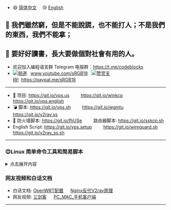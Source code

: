 - :smile: [简体中文](https://github.com/hongwenjun/vps_setup/blob/master/README.md) 　:cry: [English](https://git.io/vps.english)

## :bell: 我們雖然窮，但是不能說謊，也不能打人；不是我們的東西，我們不能拿；
## :100: 要好好讀書，長大要做個對社會有用的人。

- 欢迎加入编程语言群 Telegram 电报群：https://t.me/codeblocks
- [![](https://raw.githubusercontent.com/hongwenjun/vps_setup/master/img/youtube.png)频道](https://www.youtube.com/sRGB18/videos) &nbsp;&nbsp;www.youtube.com/sRGB18 &nbsp;&nbsp;[![](https://raw.githubusercontent.com/hongwenjun/vps_setup/master/img/paypal.png)赞赏支持!](https://paypal.me/sRGB18)&nbsp;&nbsp;https://paypal.me/sRGB18
----

- :gift: 项目: https://git.io/vps.us 　　 https://git.io/winkcp 　　 https://git.io/vps.english
- :bomb: 脚本: https://git.io/vps.sh 　　 https://git.io/wgmtu 　　 https://git.io/v2ray.ss
- :anger: 防火墙脚本: https://git.io/fhUSe 　　 路由器脚本: https://git.io/sskcp.sh
- English Script: https://git.io/vps.setup 　　 https://git.io/wireguard.sh 　　 https://git.io/v2ray_ss.sh


---
### :heart_eyes:Linux 简单命令工具和简易脚本
<details>
<summary>点击展开内容</summary>
  
#### 一些表情例子 EMOJI
- :smile: :laughing: :dizzy_face: :sob: :cold_sweat: :sweat_smile:  :cry: :triumph: :heart_eyes: :relieved:
- :+1: :-1: :100: :clap: :bell: :gift: :question: :bomb: :heart: :coffee: :cyclone: :bow: :kiss: :pray: :anger:

```c
:smile: :laughing: :dizzy_face: :sob: :cold_sweat: :sweat_smile:  :cry: :triumph: :heart_eyes: :relieved:
:+1: :-1: :100: :clap: :bell: :gift: :question: :bomb: :heart: :coffee: :cyclone: :bow: :kiss: :pray: :anger:
```
  
### 安装工具 tmux 和 fish 等

```
apt install tmux fish  -y
```

### 在Android手机上安装Termux应用，测试学习10个秘密和酷命令!

```
1) apt install sl
     sl
2) factor "Any Number" 
3) apt install fish
     fish
4) apt install figlet
     figlet "Any Text" 
5) apt install cmatrix
     cmatrix
6) apt install fortune
     fortune 
7) apt install toilet
     toilet "Any Text" 
     toilet -f mono12 -F gay "Any Text" 
8) apt install w3m
     w3m "any websites" 
     example:- w3m google.com
9) ifconfig
10) apt install cowsay
      cowsay "Any Text"
```

### [acme协议从letsencrypt生成免费的证书](http://srgb.vicp.net/2018/11/05/acme_sh/) 

```
#!/usr/bin/env sh

# https://github.com/Neilpang/acme.sh/wiki/说明

# 安装ssl依赖 和 acme.sh工具
apt-get install socat netcat -y
curl  https://get.acme.sh | sh

# 设置域名
DOMAIN=ssl.srgb888.ga

# 生成域名ssl证书
~/.acme.sh/acme.sh  --issue -d ${DOMAIN}  --webroot  /var/www/html --standalone -k ec-256 --force

```

### 如果你用的nginx服务器，以后可以使用一行命令更新证书
```
~/.acme.sh/acme.sh  --issue -d ssl.srgb888.ga  --nginx  --standalone -k ec-256 --force
```

</details>


### 网友视频和白话文档

- 白话文档: [OpenWRT配置](https://git.io/wrt.wg) 　 [Nginx反代V2ray原理](https://git.io/v2ray.nginx)
- 网友视频: [三剑客](https://youtu.be/BHZhU8wxf9A) 　 [PC_MAC_手机客户端](https://youtu.be/dkXWicxak3w)

---

